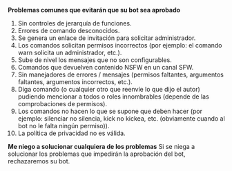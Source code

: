 **Problemas comunes que evitarán que su bot sea aprobado**
1. Sin controles de jerarquía de funciones.
2. Errores de comando desconocidos.
3. Se genera un enlace de invitación para solicitar administrador.
4. Los comandos solicitan permisos incorrectos (por ejemplo: el comando warn solicita un administrador, etc.).
5. Sube de nivel los mensajes que no son configurables.
6. Comandos que devuelven contenido NSFW en un canal SFW.
7. Sin manejadores de errores / mensajes (permisos faltantes, argumentos faltantes, argumentos incorrectos, etc.).
8. Diga comando (o cualquier otro que reenvíe lo que dijo el autor) pudiendo mencionar a todos o roles innombrables (depende de las comprobaciones de permisos).
9. Los comandos no hacen lo que se supone que deben hacer (por ejemplo: silenciar no silencia, kick no kickea, etc. (obviamente cuando al bot no le falta ningún permiso)).
10. La política de privacidad no es válida.

**Me niego a solucionar cualquiera de los problemas** Si se niega a solucionar los problemas que impedirán la aprobación del bot, rechazaremos su bot.
